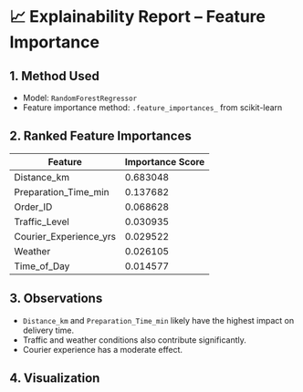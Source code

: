 # 📈 Explainability Report – Feature Importance

## 1. Method Used

- Model: `RandomForestRegressor`
- Feature importance method: `.feature_importances_` from scikit-learn

## 2. Ranked Feature Importances

| Feature                    | Importance Score |
|----------------------------|------------------|
|Distance_km                 |0.683048          |
|Preparation_Time_min	     |0.137682          |
|Order_ID	                 |0.068628          |
|Traffic_Level	             |0.030935          |
|Courier_Experience_yrs	     |0.029522          |
|Weather	                 |0.026105          |
|Time_of_Day	             |0.014577          |


## 3. Observations

- `Distance_km` and `Preparation_Time_min` likely have the highest impact on delivery time.
- Traffic and weather conditions also contribute significantly.
- Courier experience has a moderate effect.

## 4. Visualization


